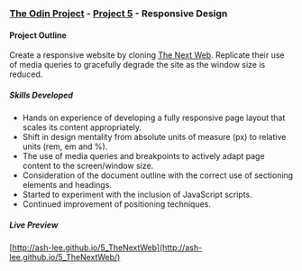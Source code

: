 ### [The Odin Project](http://www.theodinproject.com/) - [Project 5](http://www.theodinproject.com/html5-and-css3/building-with-responsive-design) - Responsive Design

#### Project Outline
Create a responsive website by cloning [The Next Web](http://thenextweb.com/). Replicate their use of media queries to gracefully degrade the site as the window size is reduced.

##### Skills Developed
<ul>
	<li>Hands on experience of developing a fully responsive page layout that scales its content appropriately.</li>
	<li>Shift in design mentality from absolute units of measure (px) to relative units (rem, em and %).</li>
    <li>The use of media queries and breakpoints to actively adapt page content to the screen/window size.</li>
    <li>Consideration of the document outline with the correct use of sectioning elements and headings.</li>
    <li>Started to experiment with the inclusion of JavaScript scripts.</li>
	<li>Continued improvement of positioning techniques.</li>
</ul>

##### Live Preview
[http://ash-lee.github.io/5_TheNextWeb](http://ash-lee.github.io/5_TheNextWeb/)